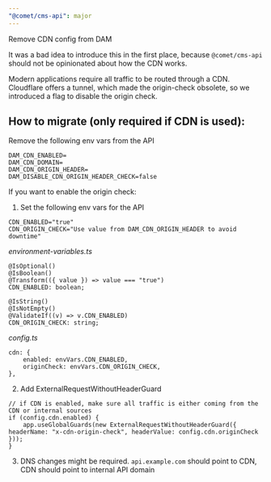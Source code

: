```yaml
---
"@comet/cms-api": major
---
```


Remove CDN config from DAM

It was a bad idea to introduce this in the first place, because `@comet/cms-api` should not be opinionated about how the CDN works.

Modern applications require all traffic to be routed through a CDN. Cloudflare offers a tunnel, which made the origin-check obsolete, so we introduced a flag to disable the origin check.

## How to migrate (only required if CDN is used):

Remove the following env vars from the API

```
DAM_CDN_ENABLED=
DAM_CDN_DOMAIN=
DAM_CDN_ORIGIN_HEADER=
DAM_DISABLE_CDN_ORIGIN_HEADER_CHECK=false
```

If you want to enable the origin check:

1. Set the following env vars for the API

```
CDN_ENABLED="true"
CDN_ORIGIN_CHECK="Use value from DAM_CDN_ORIGIN_HEADER to avoid downtime"
```

_environment-variables.ts_

```
@IsOptional()
@IsBoolean()
@Transform(({ value }) => value === "true")
CDN_ENABLED: boolean;

@IsString()
@IsNotEmpty()
@ValidateIf((v) => v.CDN_ENABLED)
CDN_ORIGIN_CHECK: string;
```

_config.ts_

```
cdn: {
    enabled: envVars.CDN_ENABLED,
    originCheck: envVars.CDN_ORIGIN_CHECK,
},
```

2. Add ExternalRequestWithoutHeaderGuard

```
// if CDN is enabled, make sure all traffic is either coming from the CDN or internal sources
if (config.cdn.enabled) {
    app.useGlobalGuards(new ExternalRequestWithoutHeaderGuard({ headerName: "x-cdn-origin-check", headerValue: config.cdn.originCheck }));
}
```

3. DNS changes might be required. `api.example.com` should point to CDN, CDN should point to internal API domain
